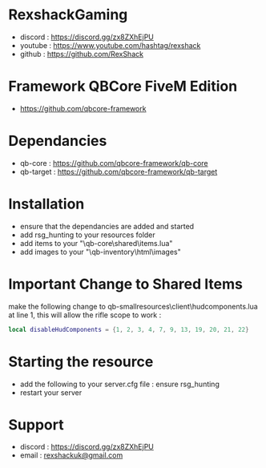 # RexshackGaming
- discord : https://discord.gg/zx8ZXhEjPU
- youtube : https://www.youtube.com/hashtag/rexshack
- github : https://github.com/RexShack

# Framework QBCore FiveM Edition
- https://github.com/qbcore-framework

# Dependancies
- qb-core : https://github.com/qbcore-framework/qb-core
- qb-target : https://github.com/qbcore-framework/qb-target

# Installation
- ensure that the dependancies are added and started
- add rsg_hunting to your resources folder
- add items to your "\qb-core\shared\items.lua"
- add images to your "\qb-inventory\html\images"

# Important Change to Shared Items
make the following change to qb-smallresources\client\hudcomponents.lua at line 1, this will allow the rifle scope to work :
```lua
local disableHudComponents = {1, 2, 3, 4, 7, 9, 13, 19, 20, 21, 22}
```

# Starting the resource
- add the following to your server.cfg file : ensure rsg_hunting
- restart your server

# Support
- discord : https://discord.gg/zx8ZXhEjPU
- email : rexshackuk@gmail.com